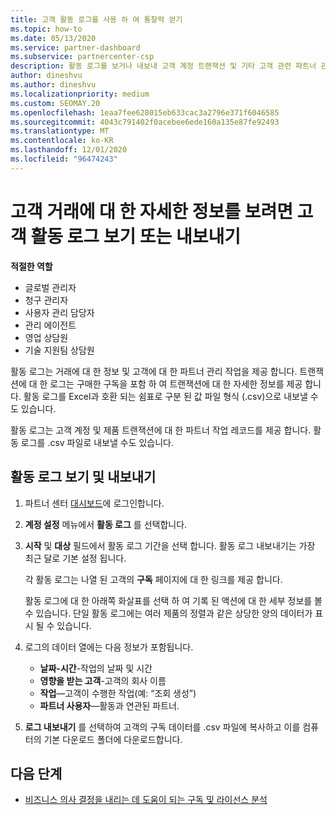 ```yaml
---
title: 고객 활동 로그를 사용 하 여 통찰력 얻기
ms.topic: how-to
ms.date: 05/13/2020
ms.service: partner-dashboard
ms.subservice: partnercenter-csp
description: 활동 로그를 보거나 내보내 고객 계정 트랜잭션 및 기타 고객 관련 파트너 관리 활동에 대 한 통찰력을 얻는 방법에 대해 알아봅니다.
author: dineshvu
ms.author: dineshvu
ms.localizationpriority: medium
ms.custom: SEOMAY.20
ms.openlocfilehash: 1eaa7fee628015eb633cac3a2796e371f6046585
ms.sourcegitcommit: 4043c791402f0acebee6ede160a135e87fe92493
ms.translationtype: MT
ms.contentlocale: ko-KR
ms.lasthandoff: 12/01/2020
ms.locfileid: "96474243"
---
```

# <a name="view-or-export-customer-activity-logs-for-more-insight-into-customer-transactions"></a>고객 거래에 대 한 자세한 정보를 보려면 고객 활동 로그 보기 또는 내보내기

**적절한 역할**

- 글로벌 관리자
- 청구 관리자
- 사용자 관리 담당자
- 관리 에이전트
- 영업 상담원
- 기술 지원팀 상담원

활동 로그는 거래에 대 한 정보 및 고객에 대 한 파트너 관리 작업을 제공 합니다. 트랜잭션에 대 한 로그는 구매한 구독을 포함 하 여 트랜잭션에 대 한 자세한 정보를 제공 합니다. 활동 로그를 Excel과 호환 되는 쉼표로 구분 된 값 파일 형식 (.csv)으로 내보낼 수도 있습니다.

활동 로그는 고객 계정 및 제품 트랜잭션에 대 한 파트너 작업 레코드를 제공 합니다. 활동 로그를 .csv 파일로 내보낼 수도 있습니다.

## <a name="view-and-export-activity-logs"></a>활동 로그 보기 및 내보내기

1. 파트너 센터 [대시보드](https://partner.microsoft.com/dashboard)에 로그인합니다.

2. **계정 설정** 메뉴에서 **활동 로그** 를 선택합니다.

3. **시작** 및 **대상** 필드에서 활동 로그 기간을 선택 합니다. 활동 로그 내보내기는 가장 최근 달로 기본 설정 됩니다.

   각 활동 로그는 나열 된 고객의 **구독** 페이지에 대 한 링크를 제공 합니다.

   활동 로그에 대 한 아래쪽 화살표를 선택 하 여 기록 된 액션에 대 한 세부 정보를 볼 수 있습니다. 단일 활동 로그에는 여러 제품의 정렬과 같은 상당한 양의 데이터가 표시 될 수 있습니다.

4. 로그의 데이터 열에는 다음 정보가 포함됩니다.
   - **날짜-시간**-작업의 날짜 및 시간
   - **영향을 받는 고객**-고객의 회사 이름
   - **작업**—고객이 수행한 작업(예: “조회 생성”)
   - **파트너 사용자**—활동과 연관된 파트너.

5. **로그 내보내기** 를 선택하여 고객의 구독 데이터를 .csv 파일에 복사하고 이를 컴퓨터의 기본 다운로드 폴더에 다운로드합니다.

## <a name="next-steps"></a>다음 단계

- [비즈니스 의사 결정을 내리는 데 도움이 되는 구독 및 라이선스 분석](analyze-subscriptions-licenses.md)
